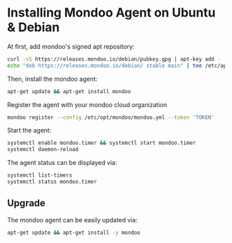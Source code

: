 # Installing Mondoo Agent on Ubuntu & Debian

At first, add mondoo's signed apt repository:

```bash
curl -sS https://releases.mondoo.io/debian/pubkey.gpg | apt-key add -
echo "deb https://releases.mondoo.io/debian/ stable main" | tee /etc/apt/sources.list.d/mondoo.list
```

Then, install the mondoo agent:

```bash
apt-get update && apt-get install mondoo
```

Register the agent with your mondoo cloud organization

```bash
mondoo register --config /etc/opt/mondoo/mondoo.yml --token 'TOKEN'
```

Start the agent:

```bash
systemctl enable mondoo.timer && systemctl start mondoo.timer
systemctl daemon-reload
```

The agent status can be displayed via:

```bash
systemctl list-timers
systemctl status mondoo.timer
```


## Upgrade

The mondoo agent can be easily updated via:

```bash
apt-get update && apt-get install -y mondoo
```